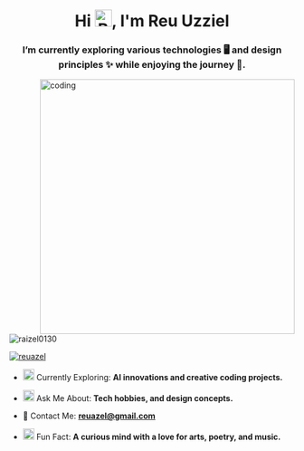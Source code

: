 <h1 align="center">Hi <img src="https://user-images.githubusercontent.com/74038190/216120986-f2752ca9-fe82-4aa3-befe-0a58db010d85.png" alt="Beaming Face with Smiling Eyes" width="30px" />, I'm Reu Uzziel</h1>
<h3 align="center"> I’m currently exploring various technologies 🖥️ and design principles ✨ while enjoying the journey 🌟. </h3>

<img align="right" alt="coding" width="450" src="https://user-images.githubusercontent.com/74038190/225813708-98b745f2-7d22-48cf-9150-083f1b00d6c9.gif">

<p align="left"> <img src="https://komarev.com/ghpvc/?username=raizel0130&label=Profile%20views&color=0e75b6&style=flat" alt="raizel0130" /> </p>

<p align="left"> <a href="https://www.facebook.com/profile.php?id=100016802287424" target="blank"><img src="https://img.shields.io/twitter/follow/ReuAzel?logo=twitter&style=for-the-badge" alt="reuazel" /></a> </p>

- <img src="https://user-images.githubusercontent.com/74038190/216122041-518ac897-8d92-4c6b-9b3f-ca01dcaf38ee.png" alt="Fire" width="20px" /> Currently Exploring: **AI innovations and creative coding projects.**
  
- <img src="https://user-images.githubusercontent.com/74038190/216120981-b9507c36-0e04-4469-8e27-c99271b45ba5.png" alt="Handshake" width="20px" /> Ask Me About: **Tech hobbies, and design concepts.**
  
- 📧 Contact Me: **reuazel@gmail.com**
  
- <img src="https://user-images.githubusercontent.com/74038190/213844263-a8897a51-32f4-4b3b-b5c2-e1528b89f6f3.png" width="20px" /> Fun Fact: **A curious mind with a love for arts, poetry, and music.**

